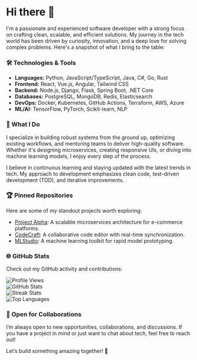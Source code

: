 # Hi there 👋  

I'm a passionate and experienced software developer with a strong focus on crafting clean, scalable, and efficient solutions. My journey in the tech world has been driven by curiosity, innovation, and a deep love for solving complex problems. Here's a snapshot of what I bring to the table:  

### 🛠️ Technologies & Tools  
- **Languages:** Python, JavaScript/TypeScript, Java, C#, Go, Rust  
- **Frontend:** React, Vue.js, Angular, Tailwind CSS  
- **Backend:** Node.js, Django, Flask, Spring Boot, .NET Core  
- **Databases:** PostgreSQL, MongoDB, Redis, Elasticsearch  
- **DevOps:** Docker, Kubernetes, GitHub Actions, Terraform, AWS, Azure  
- **ML/AI:** TensorFlow, PyTorch, Scikit-learn, NLP  

### 🔎 What I Do  
I specialize in building robust systems from the ground up, optimizing existing workflows, and mentoring teams to deliver high-quality software. Whether it's designing microservices, creating responsive UIs, or diving into machine learning models, I enjoy every step of the process.  

I believe in continuous learning and staying updated with the latest trends in tech. My approach to development emphasizes clean code, test-driven development (TDD), and iterative improvements.  

### 🏆 Pinned Repositories  
Here are some of my standout projects worth exploring:  
- [Project Alpha](https://github.com/eyrungudna336/project-alpha): A scalable microservices architecture for e-commerce platforms.  
- [CodeCraft](https://github.com/eyrungudna336/codecraft): A collaborative code editor with real-time synchronization.  
- [MLStudio](https://github.com/eyrungudna336/mlstudio): A machine learning toolkit for rapid model prototyping.  

### 🌐 GitHub Stats  
Check out my GitHub activity and contributions:  

![Profile Views](https://komarev.com/ghpvc/?username=eyrungudna336&color=blue&style=flat-square)  
![GitHub Stats](https://github-readme-stats.vercel.app/api?username=eyrungudna336&show_icons=true&theme=dark)  
![Streak Stats](https://github-readme-streak-stats.herokuapp.com/?user=eyrungudna336&theme=dark)  
![Top Languages](https://github-readme-stats.vercel.app/api/top-langs/?username=eyrungudna336&layout=compact&theme=dark)  

### 💼 Open for Collaborations  
I’m always open to new opportunities, collaborations, and discussions. If you have a project in mind or just want to chat about tech, feel free to reach out!  

Let’s build something amazing together! 🚀
